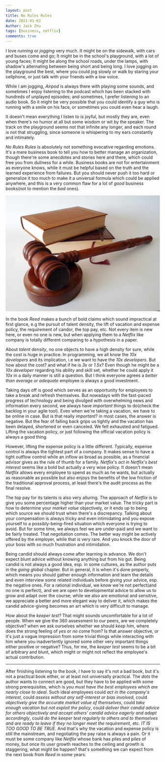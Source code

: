 ```yaml
---
layout: post
title: No Rules Rules
date: 2021-01-03
Author: Jack Zhu
tags: [business, netflix]
comments: true
---
```


I love *running* or *jogging* very much. It might be on the sidewalk, with cars and buses come and go; It might be in the school's playground, with a lot of young faces; It might be along the school roads, under the lamps, with shadow's alternating between being short and being long. I love jogging on the playground the best, where you could jog slowly or walk by staring your cellphone, or just talk with your friends with a low voice. 

While I am jogging, *Airpod* is always there with playing some sounds, and sometimes I enjoy listening to the podcast which has been stacked with hundreds of unplayed episodes; and sometimes, I prefer listening to an audio book. So it might be very possible that you could identify a guy who is running with a smile on his face, or sometimes you could even hear a laugh.

It doesn't mean everything I listen to is joyful, but mostly they are, even when there's no humor at all but some wisdom or wit by the speaker. The track on the playground seems not that infinite any longer, and each round is not that struggling, since someone is whispering to my ears constantly and intimately.

*No Rules Rules* is absolutely not something evocative regarding emotions. It's a mere business book to tell you how to better manage an organization, though there're some anecdotes and stories here and there, which could free you from dullness for a while. Business books are not for entertainment as everyone knows, while it must be helpful based on the truth and the learned experience from failures. But you should never push it too hard or generalize it too much to make it a universal formula which could be applied anywhere, and this is a very common flaw for a lot of *good* business books(not to mention the *bad* ones).

![rules](../images/rules.png)

In the book *Reed* makes a bunch of bold claims which sound impractical at first glance, e.g the pursuit of talent density, the lift of vacation and expense policy, the requirement of candor, the top pay, etc. Not every item is new here, or even no one is new, but when applying them to a *Netflix* like company is totally different comparing to a hypothesis in a paper.

About *talent density*, no one objects to have a high density for sure, while the cost is huge in practice. In programming, we all know the *10x developers* and its implication, i.e we want to have the *10x developers*. But how about the cost? and what if he is *3x* or *1.5x*? Even though he might be a *10x developer* regarding his ability and skill set, whether he could apply it *10x* in a daily manner is still a question. But I think everyone agrees a *better than average or adequate* employee is always a good investment.

Taking days off is good which serves as an opportunity for employees to take a break and refresh themselves. But nowadays with the fast-paced progress of technology and being divulged with overwhelming news and information every second, we always have *important* things to do(check the backlog in your agile tool). Even when we're taking a vacation, we have to be online in case. But is that really *important*? in most cases, the answer is negative. But the fear of falling back grips us tightly and the vacation has been delayed, shortened or even canceled. We felt exhausted and fatigued. Lifting the vacation policy, or just following the official vacation policy is always a good thing. 

However, lifting the expense policy is a little different. Typically, expense control is always the tightest part of a company. It makes sense to have a tight outflow control while an inflow as broad as possible, as a financial advisor gives as the rule of thumb for a family. *Netflix*'s *act in Netflix's best interest* seems like a bold but actually a very wise policy. It doesn't mean *Netflix* allows every employee to spend as much as he wants, but actually as reasonable as possible but also enjoys the benefits of the low friction of the traditional approval process, at least there's the audit process as the final resolve.

The top pay for its talents is also very alluring. The approach of *Netflix* is to give you some percentage higher than your market value. The tricky part is how to determine your *market value* objectively, or it ends up to being which source we should trust when there's a discrepancy. Talking about your compensation is always tricky and even intimidating and you expose yourself to a possibly-being-fired situation which everyone is trying to avoid. But for some time, we always feel we are under-paid and we want to be fairly treated. That negotiation comes. The better way might be actively offered by the employer, while that is very rare. And you knock the door of your boss with so much frustration and intimidation.

Being candid should always come after learning in advance. We don't expect blunt advice without knowing anything but from his gut. Being candid is not always a good idea, esp. in some cultures, as the author puts in the *going global* chapter. But in general, it is when it's done properly, which means you should gather enough information and learn the details and even interview some related individuals before giving your advice, esp. the negative ones. For a rational individual, we know we're not perfect(and no one is perfect), and we are open to developmental advice to allow us to grow and adapt over the course; while we also are emotional and sensitive, we appreciate a better and more elegant way to deliver it, which makes the candid advice-giving becomes an art which is very difficult to manage.

How about the *keeper test*? That might sounds uncomfortable for a lot of people. When we give the 360 assessment to our peers, are we completely objective? when we ask ourselves whether we should *keep him*, where does the strong feeling of *yes* or *no* come from? Is that answer objective, or it's just a vague impression from some trivial things while interacting with him where you inadvertently ignored some other very important things either positive or negative? Thus, for me, the *keeper test* seems to be a bit of arbitrary and blunt, which might or might not reflect the employee's actual contribution.

----

After finishing listening to the book, I have to say it's not a bad book, but it's not a practical book either, or at least not universally practical. The *dots* the author wants to connect are good, but they have to be applied with some strong prerequisites, which is *you must have the best employees which are nearly close to ideal*. Such ideal employees could *act in the company's interest*, could *assess without any self-interest or bias involved*, could *objectively give the accurate market value of themselves*, could *take enough vacation but not exploit the policy*, could *deliver their candid advice for others objectively and accept others' candid advice eagerly and adapt accordingly*, could *do the keeper test regularly to others and to themselves and are ready to leave if they no longer meet the requirement*, etc. *IT IS TOO GOOD TO BE TRUE*. And that's why the vacation and expense policy is still the mainstream, and negotiating the pay raise is always a pain. Or it must be some company like *Netflix* whose bank has piles and piles of money, but once its user growth reaches to the ceiling and growth is staggering, what might be happen? that's something we can expect from the next book from *Reed* in some years.